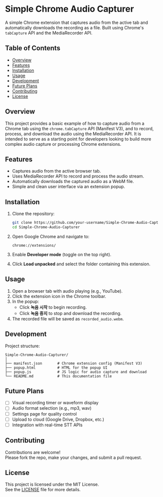 # Simple Chrome Audio Capturer

A simple Chrome extension that captures audio from the active tab and automatically downloads the recording as a file. Built using Chrome's `tabCapture` API and the MediaRecorder API.

## Table of Contents

- [Overview](#overview)
- [Features](#features)
- [Installation](#installation)
- [Usage](#usage)
- [Development](#development)
- [Future Plans](#future-plans)
- [Contributing](#contributing)
- [License](#license)

## Overview

This project provides a basic example of how to capture audio from a Chrome tab using the `chrome.tabCapture` API (Manifest V3), and to record, process, and download the audio using the MediaRecorder API. It is intended to serve as a starting point for developers looking to build more complex audio capture or processing Chrome extensions.

## Features

- Captures audio from the active browser tab.
- Uses MediaRecorder API to record and process the audio stream.
- Automatically downloads the captured audio as a WebM file.
- Simple and clean user interface via an extension popup.

## Installation

1. Clone the repository:

   ```bash
   git clone https://github.com/your-username/Simple-Chrome-Audio-Capturer.git
   cd Simple-Chrome-Audio-Capturer
   ```

2. Open Google Chrome and navigate to:

   ```
   chrome://extensions/
   ```

3. Enable **Developer mode** (toggle on the top right).

4. Click **Load unpacked** and select the folder containing this extension.

## Usage

1. Open a browser tab with audio playing (e.g., YouTube).
2. Click the extension icon in the Chrome toolbar.
3. In the popup:
   - Click **녹음 시작** to begin recording.
   - Click **녹음 중지** to stop and download the recording.
4. The recorded file will be saved as `recorded_audio.webm`.

## Development

Project structure:

```
Simple-Chrome-Audio-Capturer/
│
├── manifest.json       # Chrome extension config (Manifest V3)
├── popup.html          # HTML for the popup UI
├── popup.js            # JS logic for audio capture and download
└── README.md           # This documentation file
```

## Future Plans

- [ ] Visual recording timer or waveform display
- [ ] Audio format selection (e.g., mp3, wav)
- [ ] Settings page for quality control
- [ ] Upload to cloud (Google Drive, Dropbox, etc.)
- [ ] Integration with real-time STT APIs

## Contributing

Contributions are welcome!  
Please fork the repo, make your changes, and submit a pull request.

## License

This project is licensed under the MIT License.  
See the [LICENSE](LICENSE) file for more details.
